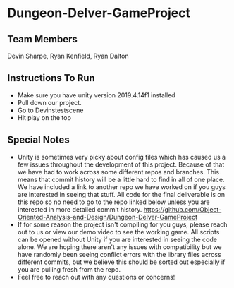 # Dungeon-Delver-GameProject

## Team Members 
Devin Sharpe, Ryan Kenfield, Ryan Dalton 

## Instructions To Run
- Make sure you have unity version 2019.4.14f1 installed
- Pull down our project.
- Go to Devinstestscene
- Hit play on the top


## Special Notes

- Unity is sometimes very picky about config files which has caused us a few issues throughout the development of this project. Because of that we have had to work across some different repos and branches. This means that commit history will be a little hard to find in all of one place. We have included a link to another repo we have worked on if you guys are interested in seeing that stuff. All code for the final deliverable is on this repo so no need to go to the repo linked below unless you are interested in more detailed commit history. https://github.com/Object-Oriented-Analysis-and-Design/Dungeon-Delver-GameProject
- If for some reason the project isn't compiling for you guys, please reach out to us or view our demo video to see the working game. All scripts can be opened without Unity if you are interested in seeing the code alone. We are hoping there aren't any issues with compatibility but we have randomly been seeing conflict errors with the library files across different commits, but we believe this should be sorted out especially if you are pulling fresh from the repo. 
- Feel free to reach out with any questions or concerns!
